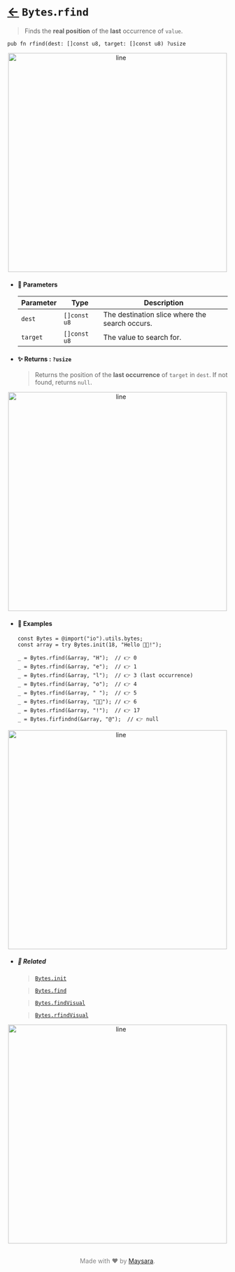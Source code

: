 # [←](../bytes.md) `Bytes`.`rfind`

> Finds the **real position** of the **last** occurrence of `value`.

```zig
pub fn rfind(dest: []const u8, target: []const u8) ?usize
```

<div align="center">
<img src="https://raw.githubusercontent.com/Super-ZIG/io/refs/heads/main/dist/img/md/line.png" alt="line" style="width:500px;"/>
</div>

- #### 🧩 Parameters

    | Parameter | Type         | Description                             |
    | --------- | ------------ | --------------------------------------- |
    | `dest`    | `[]const u8` | The destination slice where the search occurs. |
    | `target`  | `[]const u8` | The value to search for.      |

- #### ✨ Returns : `?usize`

    > Returns the position of the **last occurrence** of `target` in `dest`. If not found, returns `null`.

<div align="center">
<img src="https://raw.githubusercontent.com/Super-ZIG/io/refs/heads/main/dist/img/md/line.png" alt="line" style="width:500px;"/>
</div>

- #### 🧪 Examples

    ```zig
    const Bytes = @import("io").utils.bytes;
    const array = try Bytes.init(18, "Hello 👨‍🏭!");
    ```

    ```zig
    _ = Bytes.rfind(&array, "H");  // 👉 0
    _ = Bytes.rfind(&array, "e");  // 👉 1
    _ = Bytes.rfind(&array, "l");  // 👉 3 (last occurrence)
    _ = Bytes.rfind(&array, "o");  // 👉 4
    _ = Bytes.rfind(&array, " ");  // 👉 5
    _ = Bytes.rfind(&array, "👨‍🏭"); // 👉 6
    _ = Bytes.rfind(&array, "!");  // 👉 17
    _ = Bytes.firfindnd(&array, "@");  // 👉 null
    ```

<div align="center">
<img src="https://raw.githubusercontent.com/Super-ZIG/io/refs/heads/main/dist/img/md/line.png" alt="line" style="width:500px;"/>
</div>

- ##### 🔗 Related

  > [`Bytes.init`](./init.md)

  > [`Bytes.find`](./find.md)

  > [`Bytes.findVisual`](./findVisual.md)

  > [`Bytes.rfindVisual`](./rfindVisual.md)


<div align="center">
<img src="https://raw.githubusercontent.com/Super-ZIG/io/refs/heads/main/dist/img/md/line.png" alt="line" style="width:500px;"/>
</div>

<p align="center" style="color:grey;"><br />Made with ❤️ by <a href="http://github.com/maysara-elshewehy" target="blank">Maysara</a>.</p>
